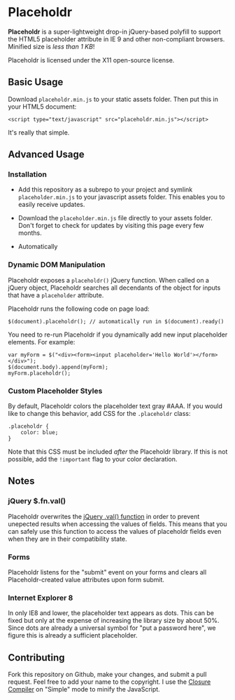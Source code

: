 Placeholdr
==========

**Placeholdr** is a super-lightweight drop-in jQuery-based polyfill to support the HTML5 placeholder attribute in IE 9 and other non-compliant browsers.  Minified size is *less than 1 KB*!

Placeholdr is licensed under the X11 open-source license.

## Basic Usage

Download `placeholdr.min.js` to your static assets folder.  Then put this in your HTML5 document:

    <script type="text/javascript" src="placeholdr.min.js"></script>

It's really that simple.

## Advanced Usage

### Installation

- Add this repository as a subrepo to your project and symlink `placeholder.min.js` to your javascript assets folder.  This enables you to easily receive updates.
- Download the `placeholder.min.js` file directly to your assets folder.  Don't forget to check for updates by visiting this page every few months.

- Automatically

### Dynamic DOM Manipulation

Placeholdr exposes a `placeholdr()` jQuery function.  When called on a jQuery object, Placeholdr searches all decendants of the object for inputs that have a `placeholder` attribute.

Placeholdr runs the following code on page load:

    $(document).placeholdr(); // automatically run in $(document).ready()

You need to re-run Placeholdr if you dynamically add new input placeholder elements.  For example:

    var myForm = $("<div><form><input placeholder='Hello World'></form></div>");
    $(document.body).append(myForm);
    myForm.placeholdr();

### Custom Placeholder Styles

By default, Placeholdr colors the placeholder text gray #AAA.  If you would like to change this behavior, add CSS for the `.placeholdr` class:

    .placeholdr {
        color: blue;
    }

Note that this CSS must be included *after* the Placeholdr library.  If this is not possible, add the `!important` flag to your color declaration.

## Notes

### jQuery $.fn.val()

Placeholdr overwrites the [jQuery .val() function](http://api.jquery.com/val/) in order to prevent unepected results when accessing the values of fields.  This means that you can safely use this function to access the values of placeholdr fields even when they are in their compatibility state.

### Forms

Placeholdr listens for the "submit" event on your forms and clears all Placeholdr-created value attributes upon form submit.

### Internet Explorer 8

In only IE8 and lower, the placeholder text appears as dots.  This can be fixed but only at the expense of increasing the library size by about 50%.  Since dots are already a universal symbol for "put a password here", we figure this is already a sufficient placeholder.

## Contributing

Fork this repository on Github, make your changes, and submit a pull request.  Feel free to add your name to the copyright.  I use the [Closure Compiler](http://closure-compiler.appspot.com/home) on "Simple" mode to minify the JavaScript.
